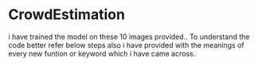 # CrowdEstimation

i have trained the model on these 10 images provided..
To understand the code better refer below steps also i have provided with the meanings of every new funtion or keyword which i have came across.
